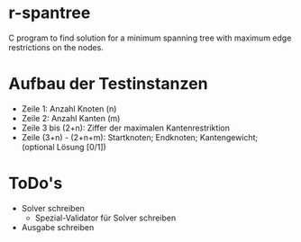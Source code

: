 # r-spantree
C program to find solution for a minimum spanning tree with maximum edge restrictions on the nodes.

# Aufbau der Testinstanzen
- Zeile 1:                Anzahl Knoten (n)
- Zeile 2:                Anzahl Kanten (m)
- Zeile 3 bis (2+n):      Ziffer der maximalen Kantenrestriktion
- Zeile (3+n) - (2+n+m):  Startknoten; Endknoten; Kantengewicht; (optional Lösung [0/1])

# ToDo's
- Solver schreiben
  - Spezial-Validator für Solver schreiben
- Ausgabe schreiben

